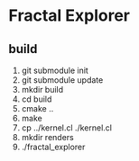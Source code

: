# Fractal Explorer

## build
1. git submodule init
2. git submodule update
3. mkdir build
4. cd build
5. cmake ..
6. make
7. cp ../kernel.cl ./kernel.cl
8. mkdir renders
9. ./fractal_explorer
